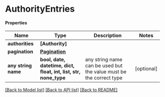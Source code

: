 # AuthorityEntries

#### Properties
Name | Type | Description | Notes
------------ | ------------- | ------------- | -------------
**authorities** | **[Authority]** |  | 
**pagination** | [**Pagination**](Pagination.md) |  | 
**any string name** | **bool, date, datetime, dict, float, int, list, str, none_type** | any string name can be used but the value must be the correct type | [optional]

[[Back to Model list]](../README.md#documentation-for-models) [[Back to API list]](../README.md#documentation-for-api-endpoints) [[Back to README]](../README.md)


